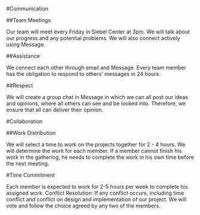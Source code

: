 #Communication

##Team Meetings

Our team will meet every Friday in Siebel Center at 3pm. We will talk about our progress and any potential problems. We will also connect actively using Message. 

##Assistance

We connect each other through email and Message. Every team member has the obligation to respond to others' messages in 24 hours. 

##Respect

We will create a group chat in Message in which we can all post our ideas and opinions, where all others can see and be looked into. Therefore, we ensure that all can deliver their opinion.  

#Collaboration

##Work Distribution

We will select a time to work on the projects together for 2 - 4 hours. We will determine the work for each member. If a member cannot finish his work in the gathering, he needs to complete the work in his own time before the next meeting. 

#Time Commitment

Each member is expected to work for 2-5 hours per week to complete his assigned work. 
Conflict Resolution: If any conflict occurs, including time conflict and conflict on design and implementation of our project. We will vote and follow the choice agreed by any two of the members. 